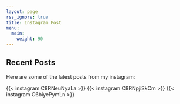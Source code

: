 ```yaml
---
layout: page
rss_ignore: true
title: Instagram Post
menu:
  main:
    weight: 90
---
```

## Recent Posts

Here are some of the latest posts from my instagram:

{{< instagram C8RNeuNyaLa >}}
{{< instagram C8RNpjiSkCm >}}
{{< instagram C6biyePymLn >}}
